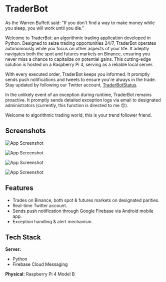 
# TraderBot

As the Warren Buffett said: "If you don't find a way to make money while you sleep, you will work until you die."

Welcome to TraderBot: an algorithmic trading application developed in Python. Designed to seize trading opportunities 24/7, TraderBot operates autonomously while you focus on other aspects of your life. It adeptly navigates both the spot and futures markets on Binance, ensuring you never miss a chance to capitalize on potential gains. This cutting-edge solution is hosted on a Raspberry Pi 4, serving as a reliable local server.

With every executed order, TraderBot keeps you informed. It promptly sends push notifications and tweets to ensure you're always in the trade. Stay updated by following our Twitter account, [TraderBotStatus](https://twitter.com/traderbotstatus).

In the unlikely event of an exception during runtime, TraderBot remains proactive. It promptly sends detailed exception logs via email to designated administrators (currently, this function is directed to me 🙃).

Welcome to algorithmic trading world, this is your trend follower friend.

## Screenshots

![App Screenshot](https://github.com/furkankirmizioglu/trader-bot/assets/29805446/0f77098e-eabb-454f-893c-c1872bfc0508)

![App Screenshot](https://github.com/furkankirmizioglu/trader-bot/assets/29805446/72c87a9e-cab4-45ac-bd92-14fe10a270f0)

![App Screenshot](https://github.com/furkankirmizioglu/trader-bot/assets/29805446/f03c82a1-4568-46ef-9410-4ded786e31c5)

![App Screenshot](https://github.com/furkankirmizioglu/trader-bot/assets/29805446/43014a12-dac1-4dae-84a3-1982a0b9a8a7)


## Features

- Trades on Binance, both spot & futures markets on designated parities.
- Real-time Twitter account.
- Sends push notification through Google Firebase via Android mobile app.
- Exception handling & alert mechanism.


## Tech Stack

**Server:** 
- Python
- Firebase Cloud Messaging

**Physical:** Raspberry Pi 4 Model B


